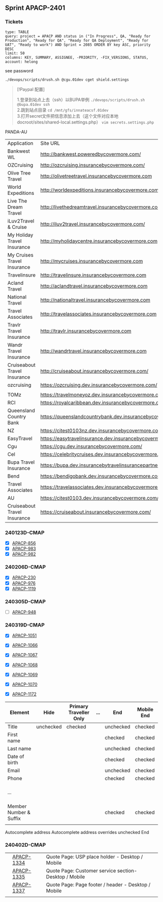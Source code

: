 ## Sprint APACP-2401
### Tickets

```jira-search
type: TABLE
query: project = APACP AND status in ("In Progress", QA, "Ready for Production", "Ready for QA", "Ready for QA Deployment", "Ready for UAT", "Ready to work") AND Sprint = 2085 ORDER BY key ASC, priority DESC
limit: 50
columns: KEY, SUMMARY, ASSIGNEE, -PRIORITY, -FIX_VERSIONS, STATUS,
account: helong
```

see password
```shell
./devops/scripts/drush.sh @cgu.01dev cget shield.settings
```


> [!Paypal 配置] 
> 
> 1.登录到站点上去（ssh）以BUPA举例 
> `./devops/scripts/drush.sh @bupa.01dev ssh`  
> 2.跳到站点目录 
> `cd /mnt/gfs/innateacsf.01dev`  
> 3.打开secret文件把信息添加上去（这个文件对应本地docroot/sites/shared-local.settings.php） 
> `vim secrets.settings.php`

PANDA-AU 


|  |  |
| ---- | ---- |
| Application | Site URL |
| Bankwest WL | http://bankwest.poweredbycovermore.com/ |
| OZCruising | http://ozcruising.insurancebycovermore.com/ |
| Olive Tree Travel | http://olivetreetravel.insurancebycovermore.com |
| World Expeditions | http://worldexpeditions.insurancebycovermore.com |
| Live The Dream Travel | http://livethedreamtravel.insurancebycovermore.com |
| iLuv2Travel & Cruise | http://iluv2travel.insurancebycovermore.com/ |
| My Holiday Travel Insurance | http://myholidaycentre.insurancebycovermore.com |
| My Cruises Travel Insurance | http://mycruises.insurancebycovermore.com |
| Travelinsure | http://travelinsure.insurancebycovermore.com |
| Acland Travel | http://aclandtravel.insurancebycovermore.com |
| National Travel | http://nationaltravel.insurancebycovermore.com |
| Travel Associates | http://travelassociates.insurancebycovermore.com |
| Travlr Travel Insurance | http://travlr.insurancebycovermore.com |
| Wandr Travel Insurance | http://wandrtravel.insurancebycovermore.com |
| Cruiseabout Travel Insurance | http://cruiseabout.insurancebycovermore.com/ |
| ozcruising | https://ozcruising.dev.insurancebycovermore.com/ |
|  |  |
| TOMz | https://travelmoneyoz.dev.insurancebycovermore.com/ |
| RCI | https://royalcaribbean.dev.insurancebycovermore.com/ |
| Queensland Country Bank | https://queenslandcountrybank.dev.insurancebycovermore.com |
| NZ | https://citest0103nz.dev.insurancebycovermore.com/ |
| EasyTravel | https://easytravelinsurance.dev.insurancebycovermore.com/ |
| Cgu | https://cgu.dev.insurancebycovermore.com/ |
| Cel | https://celebritycruises.dev.insurancebycovermore.com/ |
| Bupa Travel Insurance | https://bupa.dev.insurancebytravelinsurancepartners.com/ |
| Bend | https://bendigobank.dev.insurancebycovermore.com/ |
| Travel Associates | https://travelassociates.dev.insurancebycovermore.com/ |
| AU | https://citest0103.dev.insurancebycovermore.com/ |
| Cruiseabout Travel Insurance | https://cruiseabout.insurancebycovermore.com/ |

### 240123D-CMAP

- [x] [APACP-856](https://innate.atlassian.net/browse/APACP-856)  
- [x] [APACP-983](https://innate.atlassian.net/browse/APACP-983)
- [x] [APACP-982](https://innate.atlassian.net/browse/APACP-982)

### 240206D-CMAP
- [x] [APACP-230](https://innate.atlassian.net/browse/APACP-230)
- [x] [APACP-976](https://innate.atlassian.net/browse/APACP-976)
- [x] [APACP-1119](https://innate.atlassian.net/browse/APACP-1119)

### 240305D-CMAP
- [ ] [APACP-948](https://innate.atlassian.net/browse/APACP-948)

### 240319D-CMAP
- [x] [APACP-1051](https://innate.atlassian.net/browse/APACP-1051)
- [x] [APACP-1066](https://innate.atlassian.net/browse/APACP-1066)
- [x] [APACP-1067](https://innate.atlassian.net/browse/APACP-1067)
- [x] [APACP-1068](https://innate.atlassian.net/browse/APACP-1068)
- [x] [APACP-1069](https://innate.atlassian.net/browse/APACP-1069)
- [x] [APACP-1070](https://innate.atlassian.net/browse/APACP-1070)
- [x] [APACP-1172](https://innate.atlassian.net/browse/APACP-1172)


| Element                    | Hide      | Primary Traveller Only | ... | End         | Mobile End  |
| -------------------------- | --------- | -------------------------------- | --- | ----------- | ----------- |
| Title                      | unchecked | checked                          |     | unchecked   | checked     |
| First name                 |           |                                  |     | checked     | checked     |
| Last name                  |           |                                  |     | unchecked   | checked     |
| Date of birth              |           |                                  |     | checked     | checked     |
| Email                      |           |                                  |     | unchecked   | checked     |
| Phone                      |           |                                  |     | checked     | checked     |
| <br>...<br>                |           |                                  |     |             |             |
| <br>Member Number & Suffix |           |                                  |     | <br>checked | <br>checked |
|                            |           |                                  |     |             |             |

Autocomplete address
Autocomplete address overrides
unchecked End

### 240402D-CMAP

|     |                                                              |                                                        |
| --- | ------------------------------------------------------------ | ------------------------------------------------------ |
|     | [APACP-1334](https://innate.atlassian.net/browse/APACP-1334) | Quote Page: USP place holder - Desktop / Mobile        |
|     | [APACP-1335](https://innate.atlassian.net/browse/APACP-1335) | Quote Page: Customer service section- Desktop / Mobile |
|     | [APACP-1337](https://innate.atlassian.net/browse/APACP-1337) | Quote Page: Page footer / header - Desktop / Mobile    |
|     |                                                              |                                                        |

